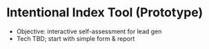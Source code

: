 # Intentional Index Tool (Prototype)
- Objective: interactive self-assessment for lead gen
- Tech TBD; start with simple form & report
